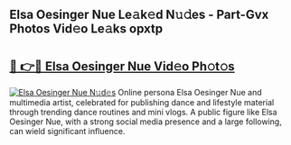 ## Elsa Oesinger Nue Le𝚊k𝚎d N𝚞𝚍es - Part-Gvx Photos Vid𝚎o Le𝚊ks opxtp

# <h2><a href="http://fbap9mh.evod.top/?m=Elsa+Oesinger+Nue">🔗 👉🔴 Elsa Oesinger Nue Vid𝚎o Ph𝚘t𝚘s</a></h2>

[![Elsa Oesinger Nue N𝚞d𝚎s](https://i.imgur.com/8V9OHl7.gif)](http://fbap9mh.evod.top/?m=Elsa+Oesinger+Nue)
Online persona Elsa Oesinger Nue and multimedia artist, celebrated for publishing dance and lifestyle material through trending dance routines and mini vlogs. A public figure like Elsa Oesinger Nue, with a strong social media presence and a large following, can wield significant influence. 
